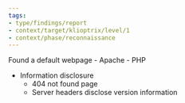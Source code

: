 ```yaml
---
tags:
- type/findings/report
- context/target/klioptrix/level/1
- context/phase/reconnaissance
---
```


Found a default webpage - Apache - PHP
- Information disclosure
	- 404 not found page
	- Server headers disclose version information